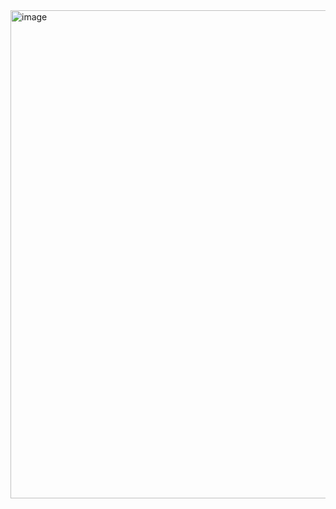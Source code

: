 <img width="781" alt="image" src="https://github.com/user-attachments/assets/4f4271f0-df45-4086-abb2-4975a6e1981d" />
